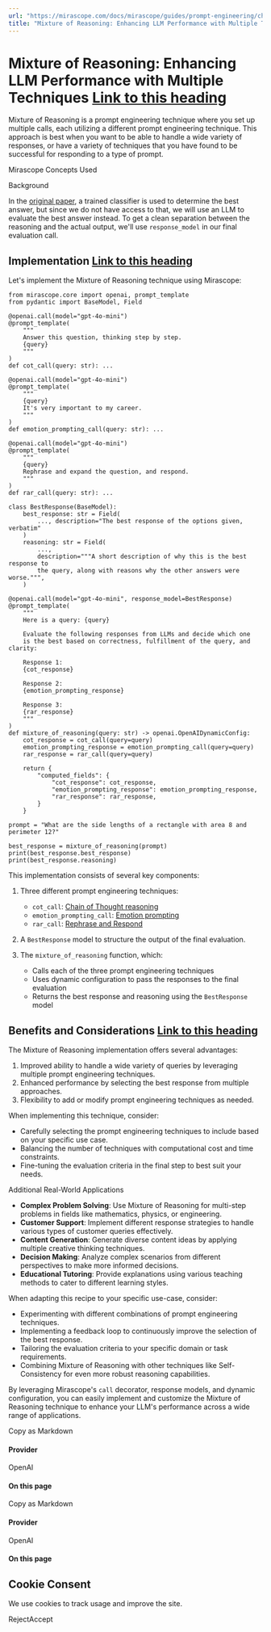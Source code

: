 ```yaml
---
url: "https://mirascope.com/docs/mirascope/guides/prompt-engineering/chaining-based/mixture-of-reasoning"
title: "Mixture of Reasoning: Enhancing LLM Performance with Multiple Techniques | Mirascope"
---
```


# Mixture of Reasoning: Enhancing LLM Performance with Multiple Techniques [Link to this heading](https://mirascope.com/docs/mirascope/guides/prompt-engineering/chaining-based/mixture-of-reasoning\#mixture-of-reasoning-enhancing-llm-performance-with-multiple-techniques)

Mixture of Reasoning is a prompt engineering technique where you set up multiple calls, each utilizing a different prompt engineering technique. This approach is best when you want to be able to handle a wide variety of responses, or have a variety of techniques that you have found to be successful for responding to a type of prompt.

Mirascope Concepts Used

Background

In the [original paper](https://users.umiacs.umd.edu/~jbg/docs/2023_findings_more.pdf), a trained classifier is used to determine the best answer, but since we do not have access to that, we will use an LLM to evaluate the best answer instead. To get a clean separation between the reasoning and the actual output, we'll use `response_model` in our final evaluation call.

## Implementation [Link to this heading](https://mirascope.com/docs/mirascope/guides/prompt-engineering/chaining-based/mixture-of-reasoning\#implementation)

Let's implement the Mixture of Reasoning technique using Mirascope:

```
from mirascope.core import openai, prompt_template
from pydantic import BaseModel, Field

@openai.call(model="gpt-4o-mini")
@prompt_template(
    """
    Answer this question, thinking step by step.
    {query}
    """
)
def cot_call(query: str): ...

@openai.call(model="gpt-4o-mini")
@prompt_template(
    """
    {query}
    It's very important to my career.
    """
)
def emotion_prompting_call(query: str): ...

@openai.call(model="gpt-4o-mini")
@prompt_template(
    """
    {query}
    Rephrase and expand the question, and respond.
    """
)
def rar_call(query: str): ...

class BestResponse(BaseModel):
    best_response: str = Field(
        ..., description="The best response of the options given, verbatim"
    )
    reasoning: str = Field(
        ...,
        description="""A short description of why this is the best response to
        the query, along with reasons why the other answers were worse.""",
    )

@openai.call(model="gpt-4o-mini", response_model=BestResponse)
@prompt_template(
    """
    Here is a query: {query}

    Evaluate the following responses from LLMs and decide which one
    is the best based on correctness, fulfillment of the query, and clarity:

    Response 1:
    {cot_response}

    Response 2:
    {emotion_prompting_response}

    Response 3:
    {rar_response}
    """
)
def mixture_of_reasoning(query: str) -> openai.OpenAIDynamicConfig:
    cot_response = cot_call(query=query)
    emotion_prompting_response = emotion_prompting_call(query=query)
    rar_response = rar_call(query=query)

    return {
        "computed_fields": {
            "cot_response": cot_response,
            "emotion_prompting_response": emotion_prompting_response,
            "rar_response": rar_response,
        }
    }

prompt = "What are the side lengths of a rectangle with area 8 and perimeter 12?"

best_response = mixture_of_reasoning(prompt)
print(best_response.best_response)
print(best_response.reasoning)
```

This implementation consists of several key components:

1. Three different prompt engineering techniques:
   - `cot_call`: [Chain of Thought reasoning](https://mirascope.com/docs/mirascope/guides/prompt-engineering/text-based/chain-of-thought)
   - `emotion_prompting_call`: [Emotion prompting](https://mirascope.com/docs/mirascope/guides/prompt-engineering/text-based/emotion-prompting)
   - `rar_call`: [Rephrase and Respond](https://mirascope.com/docs/mirascope/guides/prompt-engineering/text-based/rephrase-and-respond)
2. A `BestResponse` model to structure the output of the final evaluation.

3. The `mixture_of_reasoning` function, which:
   - Calls each of the three prompt engineering techniques
   - Uses dynamic configuration to pass the responses to the final evaluation
   - Returns the best response and reasoning using the `BestResponse` model

## Benefits and Considerations [Link to this heading](https://mirascope.com/docs/mirascope/guides/prompt-engineering/chaining-based/mixture-of-reasoning\#benefits-and-considerations)

The Mixture of Reasoning implementation offers several advantages:

1. Improved ability to handle a wide variety of queries by leveraging multiple prompt engineering techniques.
2. Enhanced performance by selecting the best response from multiple approaches.
3. Flexibility to add or modify prompt engineering techniques as needed.

When implementing this technique, consider:

- Carefully selecting the prompt engineering techniques to include based on your specific use case.
- Balancing the number of techniques with computational cost and time constraints.
- Fine-tuning the evaluation criteria in the final step to best suit your needs.

Additional Real-World Applications

- **Complex Problem Solving**: Use Mixture of Reasoning for multi-step problems in fields like mathematics, physics, or engineering.
- **Customer Support**: Implement different response strategies to handle various types of customer queries effectively.
- **Content Generation**: Generate diverse content ideas by applying multiple creative thinking techniques.
- **Decision Making**: Analyze complex scenarios from different perspectives to make more informed decisions.
- **Educational Tutoring**: Provide explanations using various teaching methods to cater to different learning styles.

When adapting this recipe to your specific use-case, consider:

- Experimenting with different combinations of prompt engineering techniques.
- Implementing a feedback loop to continuously improve the selection of the best response.
- Tailoring the evaluation criteria to your specific domain or task requirements.
- Combining Mixture of Reasoning with other techniques like Self-Consistency for even more robust reasoning capabilities.

By leveraging Mirascope's `call` decorator, response models, and dynamic configuration, you can easily implement and customize the Mixture of Reasoning technique to enhance your LLM's performance across a wide range of applications.

Copy as Markdown

#### Provider

OpenAI

#### On this page

Copy as Markdown

#### Provider

OpenAI

#### On this page

## Cookie Consent

We use cookies to track usage and improve the site.

RejectAccept